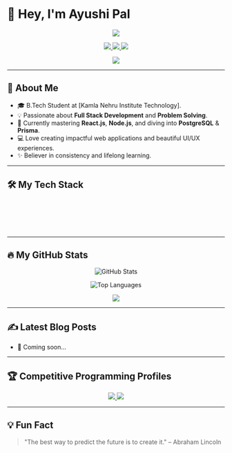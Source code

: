 # 👋 Hey, I'm Ayushi Pal

<p align="center">
  <img src="https://capsule-render.vercel.app/api?type=waving&color=gradient&height=200&text=Welcome%20to%20my%20Profile!&animation=fadeIn&fontColor=ffffff&fontSize=60" />
</p>

<p align="center">
  <a href="https://www.linkedin.com/in/ayushi-pal-123456789/"> <!-- Replace with real LinkedIn URL -->
    <img src="https://img.shields.io/badge/LinkedIn-0077B5?style=for-the-badge&logo=linkedin&logoColor=white" />
  </a>
  <a href="mailto:ayushi.email@example.com"> <!-- Replace with real email -->
    <img src="https://img.shields.io/badge/Gmail-D14836?style=for-the-badge&logo=gmail&logoColor=white" />
  </a>
  <a href="https://ayushi-portfolio.vercel.app/"> <!-- Replace with real portfolio URL -->
    <img src="https://img.shields.io/badge/Portfolio-342AC8?style=for-the-badge&logo=web&logoColor=white" />
  </a>
</p>

<p align="center">
  <img src="https://komarev.com/ghpvc/?username=ayushiGitHubID&label=Profile%20Views&color=blueviolet&style=flat-square" />
</p>

---

## 🚀 About Me

- 🎓 B.Tech Student at [Kamla Nehru Institute Technology].
- 💡 Passionate about **Full Stack Development** and **Problem Solving**.
- 🌱 Currently mastering **React.js**, **Node.js**, and diving into **PostgreSQL** & **Prisma**.
- 💻 Love creating impactful web applications and beautiful UI/UX experiences.
- ✨ Believer in consistency and lifelong learning.

---

## 🛠️ My Tech Stack

<div align="center">
  <marquee behavior="scroll" direction="left" scrollamount="5" style="width: 100%; white-space: nowrap; overflow: hidden; padding: 10px 0;">
    <img src="https://skillicons.dev/icons?i=c" height="45" style="margin: 0 20px;" />
    <img src="https://skillicons.dev/icons?i=cpp" height="45" style="margin: 0 20px;" />
    <img src="https://skillicons.dev/icons?i=java" height="45" style="margin: 0 20px;" />
    <img src="https://skillicons.dev/icons?i=python" height="45" style="margin: 0 20px;" />
    <img src="https://skillicons.dev/icons?i=ts" height="45" style="margin: 0 20px;" />
    <img src="https://skillicons.dev/icons?i=js" height="45" style="margin: 0 20px;" />
    <img src="https://skillicons.dev/icons?i=html" height="45" style="margin: 0 20px;" />
    <img src="https://skillicons.dev/icons?i=css" height="45" style="margin: 0 20px;" />
    <img src="https://skillicons.dev/icons?i=react" height="45" style="margin: 0 20px;" />
    <img src="https://skillicons.dev/icons?i=nodejs" height="45" style="margin: 0 20px;" />
    <img src="https://skillicons.dev/icons?i=express" height="45" style="margin: 0 20px;" />
    <img src="https://skillicons.dev/icons?i=mongodb" height="45" style="margin: 0 20px;" />
    <img src="https://skillicons.dev/icons?i=postgres" height="45" style="margin: 0 20px;" />
    <img src="https://skillicons.dev/icons?i=prisma" height="45" style="margin: 0 20px;" />
    <img src="https://skillicons.dev/icons?i=git" height="45" style="margin: 0 20px;" />
    <img src="https://skillicons.dev/icons?i=github" height="45" style="margin: 0 20px;" />
    <img src="https://skillicons.dev/icons?i=vscode" height="45" style="margin: 0 20px;" />
    <img src="https://skillicons.dev/icons?i=postman" height="45" style="margin: 0 20px;" />
  </marquee>
</div>

---

## 🔥 My GitHub Stats


<p align="center">
  <img src="https://github-readme-stats.vercel.app/api?username=Ayushi-1508m&show_icons=true&theme=dracula&rank_icon=github" alt="GitHub Stats" />
</p>

<p align="center">
  <img src="https://github-readme-stats.vercel.app/api/top-langs/?username=Ayushi-1508&layout=compact&theme=dracula" alt="Top Languages" />
</p>


<p align="center">
  <img src="https://github-profile-summary-cards.vercel.app/api/cards/profile-details?username=Ayushi-1508&theme=dracula" />
</p>


---

## ✍️ Latest Blog Posts

<!-- BLOG-POST-LIST:START -->
<!-- Replace this with an auto-blog fetcher or manual links -->
- 🚧 Coming soon...
<!-- BLOG-POST-LIST:END -->

---

## 🏆 Competitive Programming Profiles

<p align="center">
  <a href="https://codeforces.com/profile/ayushiCodeforcesID"> <!-- Replace with actual ID -->
    <img src="https://img.shields.io/badge/Codeforces-445f9d?style=for-the-badge&logo=codeforces&logoColor=white" />
  </a>
  <a href="https://leetcode.com/ayushiLeetcodeID"> <!-- Replace with actual ID -->
    <img src="https://img.shields.io/badge/LeetCode-FFA116?style=for-the-badge&logo=leetcode&logoColor=black" />
  </a>
</p>

---

## 💡 Fun Fact

> "The best way to predict the future is to create it." – Abraham Lincoln
